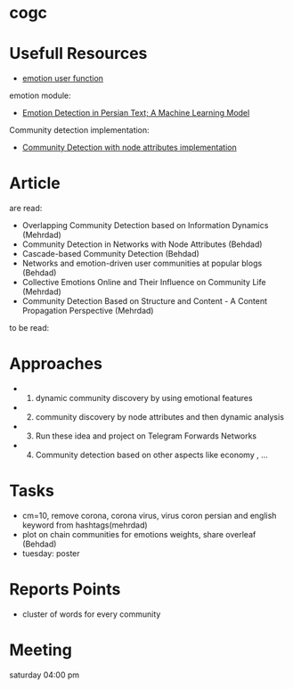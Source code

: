 # cogc

# Usefull Resources
- [emotion user function](https://github.com/JinPu-dududu/NLP)

emotion module:
- [Emotion Detection in Persian Text; A Machine Learning Model](http://bjcp.ir/article-1-1471-en.html)

Community detection implementation:
- [Community Detection with node attributes implementation](https://github.com/snap-stanford/snap/tree/master/examples/cesna)

# Article
are read:
- Overlapping Community Detection based on Information Dynamics (Mehrdad)
- Community Detection in Networks with Node Attributes (Behdad)
- Cascade-based Community Detection (Behdad)
- Networks and emotion-driven user communities at popular blogs (Behdad)
- Collective Emotions Online and Their Influence on Community Life (Mehrdad)
- Community Detection Based on Structure and Content - A Content Propagation Perspective (Mehrdad)

to be read:


# Approaches
 - 1. dynamic community discovery by using emotional features 
 - 2. community discovery by node attributes and then dynamic analysis
 - 3. Run these idea and project on Telegram Forwards Networks
 - 4. Community detection based on other aspects like economy , ...
 
# Tasks
 - cm=10, remove corona, corona virus, virus coron persian and english keyword from hashtags(mehrdad)
 - plot on chain communities for emotions weights, share overleaf (Behdad)
 - tuesday: poster

# Reports Points
 - cluster of words for every community
 
# Meeting 
saturday 04:00 pm
